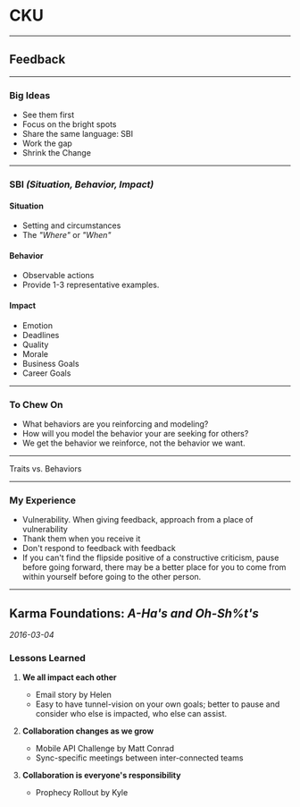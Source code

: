 # CKU

---

## Feedback

---

### Big Ideas

-   See them first
-   Focus on the bright spots
-   Share the same language: SBI
-   Work the gap
-   Shrink the Change

---

### SBI *(Situation, Behavior, Impact)*

#### Situation

-   Setting and circumstances
-   The *"Where"* or *"When"*

#### Behavior

-   Observable actions
-   Provide 1-3 representative examples.

#### Impact

-   Emotion
-   Deadlines
-   Quality
-   Morale
-   Business Goals
-   Career Goals

---

### To Chew On

-   What behaviors are you reinforcing and modeling?
-   How will you model the behavior your are seeking for others?
-   We get the behavior we reinforce, not the behavior we want.

---

Traits vs. Behaviors

---

### My Experience

-   Vulnerability. When giving feedback, approach from a place of vulnerability
-   Thank them when you receive it
-   Don't respond to feedback with feedback
-   If you can't find the flipside positive of a constructive criticism, pause before going forward, there may be a better place for you to come from within yourself before going to the other person.

---

## Karma Foundations: *A-Ha's and Oh-Sh%t's*

*2016-03-04*

### Lessons Learned

1.  **We all impact each other**

    -   Email story by Helen
    -   Easy to have tunnel-vision on your own goals; better to pause and consider who else is impacted, who else can assist.

2.  **Collaboration changes as we grow**

    -   Mobile API Challenge by Matt Conrad
    -   Sync-specific meetings between inter-connected teams

3.  **Collaboration is everyone's responsibility**
 
    -   Prophecy Rollout by Kyle

